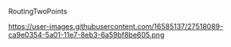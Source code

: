 RoutingTwoPoints

https://user-images.githubusercontent.com/16585137/27518089-ca9e0354-5a01-11e7-8eb3-6a59bf8be605.png
